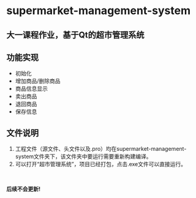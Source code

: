 # supermarket-management-system

## 大一课程作业，基于Qt的超市管理系统

## 功能实现
+ 初始化
+ 增加商品/删除商品
+ 商品信息显示
+ 卖出商品
+ 退回商品
+ 保存信息

## 文件说明
1. 工程文件（源文件、头文件以及.pro）均在supermarket-management-system文件夹下，该文件夹中要运行需要重新构建编译。
2. 可以打开“超市管理系统”，项目已经打包，点击.exe文件可以直接运行。

<br>

**后续不会更新!**
